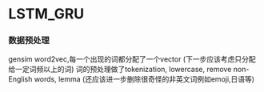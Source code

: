 # LSTM_GRU


### 数据预处理  
gensim word2vec,每一个出现的词都分配了一个vector (下一步应该考虑只分配给一定词频以上的词)
词的预处理做了tokenization, lowercase, remove non-English words, lemma
(还应该进一步删除很奇怪的非英文词例如emoji,日语等)
